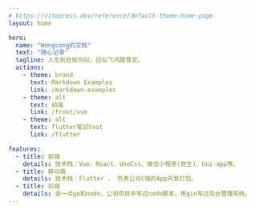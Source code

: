 ```yaml
---
# https://vitepress.dev/reference/default-theme-home-page
layout: home

hero:
  name: "Wongcong的文档"
  text: "随心记录"
  tagline: 人生到处知何似，应似飞鸿踏雪泥。
  actions:
    - theme: brand
      text: Markdown Examples
      link: /markdown-examples
    - theme: alt
      text: 前端
      link: /front/vue
    - theme: alt
      text: flutter笔记test
      link: /flutter

features:
  - title: 前端
    details: 技术栈：Vue、React、UnoCss、微信小程序(原生)、Uni-app等。
  - title: 移动端
    details: 技术栈：Flutter ， 负责公司C端的App开发打包。
  - title: 后端
    details: 会一点go和node，公司项目中写过node脚本，用gin写过后台管理系统。
---
```


